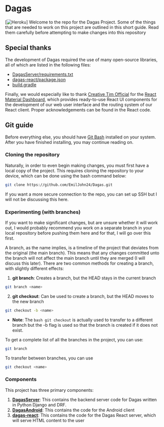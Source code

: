 # Dagas
[![Heroku](https://heroku-badge.herokuapp.com/?app=dagas&root=relief/api/users)]
Welcome to the repo for the Dagas Project. Some of the things that are needed to work on this project are outlined in this short guide. Read them carefully before attempting to make changes into this repository
## Special thanks
The development of Dagas required the use of many open-source libraries, all of which are listed in the following files:
* [DagasServer/requirements.txt](./DagasServer/requirements.txt)
* [dagas-react/package.json](./dagas-react/package.json)
* [build.gradle](./DagasAndroid/app/build.gradle)

Finally, we would especially like to thank [Creative Tim Official](https://github.com/creativetimofficial) for the [React Material Dashboard](https://github.com/creativetimofficial/material-dashboard-react), which provides ready-to-use React UI components for the development of our web user interface and the routing system of our React client. Proper acknowledgements can be found in the React code.

## Git guide
Before everything else, you should have <a href="https://git-scm.com/downloads">Git Bash</a> installed on your system. After you have finished installing, you may continue reading on.

### Cloning the repository
Naturally, in order to even begin making changes, you must first have a local copy of the project. This requires cloning the repository to your device, which can be done using the bash command below: 
```bash
git clone https://github.com/EmilJohn24/Dagas.git
```
If you want a more secure connection to the repo, you can set up SSH but I will not be discussing this here.

### Experimenting (with branches)
If you want to make significant changes, but are unsure whether it will work out, I would probably recommend you work on a separate branch in your local repository before pushing them here and for that, I will go over this first.

A branch, as the name implies, is a timeline of the project that deviates from the original (the main branch). This means that any changes committed unto the branch will not affect the main branch until they are merged (I will discuss this later). There are two common methods for creating a branch, with slightly different effects:
1. <b>git branch</b>: Creates a branch, but the HEAD stays in the current branch
```bash
git branch <name>
```
2. <b>git checkout</b>: Can be used to create a branch, but the HEAD moves to the new branch
```bash
git checkout -b <name>
```
- <b>Note</b>: The ```bash git checkout``` is actually used to transfer to a different branch but the -b flag is used so that the branch is created if it does not exist.

To get a complete list of all the branches in the project, you can use:
```bash
git branch
```
To transfer between branches, you can use
```bash
git checkout <name>
```

### Components
This project has three primary components:
1. <b>[DagasServer](./DagasServer/)</b>: This contains the backend server code for Dagas written in Python Django and DRF.
2. <b>[DagasAndroid](./DagasAndroid/)</b>: This contains the code for the Android client
3. <b>[dagas-react](./dagas-react/)</b>: This contains the code for the Dagas React server, which will serve HTML content to the user